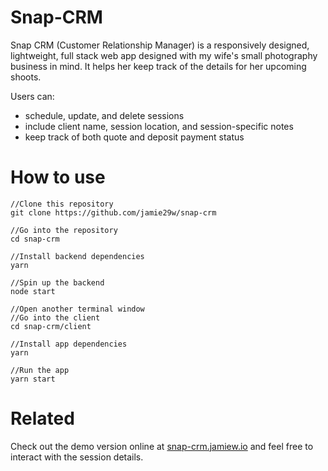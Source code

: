 # Snap-CRM

Snap CRM (Customer Relationship Manager) is a responsively designed, lightweight, full stack web app designed with my wife's small photography business in mind. It helps her keep track of the details for her upcoming shoots.

Users can:
- schedule, update, and delete sessions
- include client name, session location, and session-specific notes
- keep track of both quote and deposit payment status

# How to use

```
//Clone this repository
git clone https://github.com/jamie29w/snap-crm

//Go into the repository
cd snap-crm

//Install backend dependencies
yarn

//Spin up the backend
node start

//Open another terminal window
//Go into the client
cd snap-crm/client

//Install app dependencies
yarn

//Run the app
yarn start
```

# Related

Check out the demo version online at [snap-crm.jamiew.io](http://snap-crm.jamiew.io) and feel free to interact with the session details.
